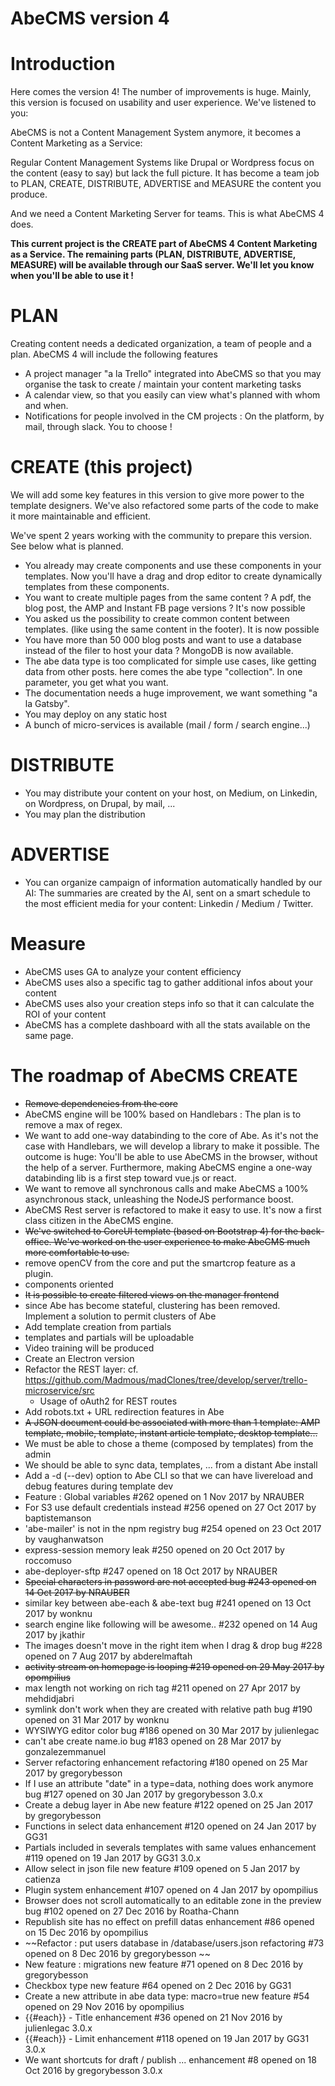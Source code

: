 # AbeCMS version 4

# Introduction

Here comes the version 4! The number of improvements is huge. Mainly, this version is focused on usability and user experience. We've listened to you:

AbeCMS is not a Content Management System anymore, it becomes a Content Marketing as a Service:

Regular Content Management Systems like Drupal or Wordpress focus on the content (easy to say) but lack the full picture. It has become a team job to PLAN, CREATE, DISTRIBUTE, ADVERTISE and MEASURE the content you produce.

And we need a Content Marketing Server for teams. This is what AbeCMS 4 does. 

**This current project is the CREATE part of AbeCMS 4 Content Marketing as a Service. The remaining parts (PLAN, DISTRIBUTE, ADVERTISE, MEASURE) will be available through our SaaS server. We'll let you know when you'll be able to use it !**

# PLAN
Creating content needs a dedicated organization, a team of people and a plan. AbeCMS 4 will include the following features

- A project manager "a la Trello" integrated into AbeCMS so that you may organise the task to create / maintain your content marketing tasks
- A calendar view, so that you easily can view what's planned with whom and when.
- Notifications for people involved in the CM projects : On the platform, by mail, through slack. You to choose !

# CREATE (this project)
We will add some key features in this version to give more power to the template designers. We've also refactored some parts of the code to make it more maintainable and efficient.

We've spent 2 years working with the community to prepare this version. See below what is planned.

- You already may create components and use these components in your templates. Now you'll have a drag and drop editor to create dynamically templates from these components.
- You want to create multiple pages from the same content ? A pdf, the blog post, the AMP and Instant FB page versions ? It's now possible
- You asked us the possibility to create common content between templates. (like using the same content in the footer). It is now possible
- You have more than 50 000 blog posts and want to use a database instead of the filer to host your data ? MongoDB is now available.
- The abe data type is too complicated for simple use cases, like getting data from other posts. here comes the abe type "collection". In one parameter, you get what you want.
- The documentation needs a huge improvement, we want something "a la Gatsby".
- You may deploy on any static host
- A bunch of micro-services is available (mail / form / search engine...)

# DISTRIBUTE
- You may distribute your content on your host, on Medium, on Linkedin, on Wordpress, on Drupal, by mail, ...
- You may plan the distribution

# ADVERTISE
- You can organize campaign of information automatically handled by our AI: The summaries are  created by the AI, sent on a smart schedule to the most efficient media for your content: Linkedin / Medium / Twitter.

# Measure
- AbeCMS uses GA to analyze your content efficiency
- AbeCMS uses also a specific tag to gather additional infos about your content
- AbeCMS uses also your creation steps info so that it can calculate the ROI of your content
- AbeCMS has a complete dashboard with all the stats available on the same page.


# The roadmap of AbeCMS CREATE

- ~~Remove dependencies from the core~~
- AbeCMS engine will be 100% based on Handlebars : The plan is to remove a max of regex. 
- We want to add one-way databinding to the core of Abe. As it's not the case with Handlebars, we will develop a library to make it possible. The outcome is huge: You'll be able to use AbeCMS in the browser, without the help of a server. Furthermore, making AbeCMS engine a one-way databinding lib is a first step toward vue.js or react.
- We want to remove all synchronous calls and make AbeCMS a 100% asynchronous stack, unleashing the NodeJS performance boost.
- AbeCMS Rest server is refactored to make it easy to use. It's now a first class citizen in the AbeCMS engine.
- ~~We've switched to CoreUI template (based on Bootstrap 4) for the back-office. We've worked on the user experience to make AbeCMS much more comfortable to use.~~
- remove openCV from the core and put the smartcrop feature as a plugin.
- components oriented
- ~~It is possible to create filtered views on the manager frontend~~
- since Abe has become stateful, clustering has been removed. Implement a solution to permit clusters of Abe
- Add template creation from partials
- templates and partials will be uploadable
- Video training will be produced
- Create an Electron version
- Refactor the REST layer: cf. https://github.com/Madmous/madClones/tree/develop/server/trello-microservice/src
  - Usage of oAuth2 for REST routes
- Add robots.txt + URL redirection features in Abe
- ~~A JSON document could be associated with more than 1 template: AMP template, mobile, template, instant article template, desktop template...~~
- We must be able to chose a theme (composed by templates) from the admin
- We should be able to sync data, templates, ... from a distant Abe install
- Add a -d (--dev) option to Abe CLI so that we can have livereload and debug features during template dev
- Feature : Global variables #262 opened on 1 Nov 2017 by NRAUBER 
- For S3 use default credentials instead #256 opened on 27 Oct 2017 by baptistemanson 
- 'abe-mailer' is not in the npm registry bug #254 opened on 23 Oct 2017 by vaughanwatson 
- express-session memory leak #250 opened on 20 Oct 2017 by roccomuso 
- abe-deployer-sftp #247 opened on 18 Oct 2017 by NRAUBER 
- ~~Special characters in password are not accepted bug #243 opened on 14 Oct 2017 by NRAUBER~~
- similar key between abe-each & abe-text bug #241 opened on 13 Oct 2017 by wonknu 
- search engine like following will be awesome.. #232 opened on 14 Aug 2017 by jkathir 
- The images doesn't move in the right item when I drag & drop bug #228 opened on 7 Aug 2017 by abderelmaftah 
- ~~activity stream on homepage is looping #219 opened on 29 May 2017 by opompilius~~
- max length not working on rich tag #211 opened on 27 Apr 2017 by mehdidjabri 
- symlink don't work when they are created with relative path bug #190 opened on 31 Mar 2017 by wonknu 
- WYSIWYG editor color bug #186 opened on 30 Mar 2017 by julienlegac 
- can't abe create name.io bug #183 opened on 28 Mar 2017 by gonzalezemmanuel 
- Server refactoring enhancement refactoring #180 opened on 25 Mar 2017 by gregorybesson 
- If I use an attribute "date" in a type=data, nothing does work anymore bug #127 opened on 30 Jan 2017 by gregorybesson  3.0.x
- Create a debug layer in Abe new feature #122 opened on 25 Jan 2017 by gregorybesson 
- Functions in select data enhancement #120 opened on 24 Jan 2017 by GG31 
- Partials included in severals templates with same values enhancement #119 opened on 19 Jan 2017 by GG31  3.0.x
- Allow select in json file new feature #109 opened on 5 Jan 2017 by catienza 
- Plugin system enhancement #107 opened on 4 Jan 2017 by opompilius 
- Browser does not scroll automatically to an editable zone in the preview bug #102 opened on 27 Dec 2016 by Roatha-Chann 
- Republish site has no effect on prefill datas enhancement #86 opened on 15 Dec 2016 by opompilius 
- ~~Refactor : put users database in /database/users.json refactoring #73 opened on 8 Dec 2016 by gregorybesson ~~
- New feature : migrations new feature #71 opened on 8 Dec 2016 by gregorybesson 
- Checkbox type new feature #64 opened on 2 Dec 2016 by GG31 
- Create a new attribute in abe data type: macro=true new feature #54 opened on 29 Nov 2016 by opompilius 
- {{#each}} - Title enhancement #36 opened on 21 Nov 2016 by julienlegac  3.0.x
- {{#each}} - Limit enhancement #118 opened on 19 Jan 2017 by GG31  3.0.x
- We want shortcuts for draft / publish ... enhancement #8 opened on 18 Oct 2016 by gregorybesson  3.0.x

